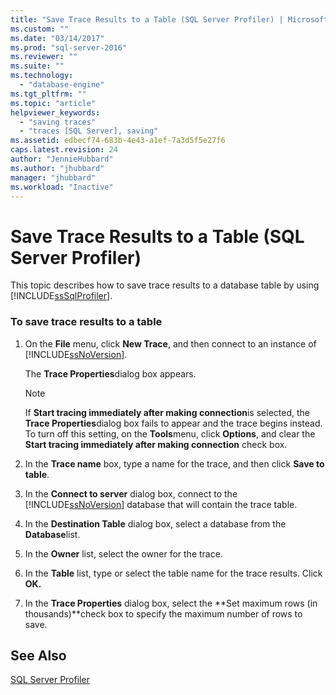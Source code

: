 ```yaml
---
title: "Save Trace Results to a Table (SQL Server Profiler) | Microsoft Docs"
ms.custom: ""
ms.date: "03/14/2017"
ms.prod: "sql-server-2016"
ms.reviewer: ""
ms.suite: ""
ms.technology: 
  - "database-engine"
ms.tgt_pltfrm: ""
ms.topic: "article"
helpviewer_keywords: 
  - "saving traces"
  - "traces [SQL Server], saving"
ms.assetid: edbecf74-683b-4e43-a1ef-7a3d5f5e27f6
caps.latest.revision: 24
author: "JennieHubbard"
ms.author: "jhubbard"
manager: "jhubbard"
ms.workload: "Inactive"
---
```

# Save Trace Results to a Table (SQL Server Profiler)
  This topic describes how to save trace results to a database table by using [!INCLUDE[ssSqlProfiler](../../includes/sssqlprofiler-md.md)].  
  
### To save trace results to a table  
  
1.  On the **File** menu, click **New Trace**, and then connect to an instance of [!INCLUDE[ssNoVersion](../../includes/ssnoversion-md.md)].  
  
     The **Trace Properties**dialog box appears.  
  
    > [!NOTE]  
    >  If **Start tracing immediately after making connection**is selected, the **Trace Properties**dialog box fails to appear and the trace begins instead. To turn off this setting, on the **Tools**menu, click **Options**, and clear the **Start tracing immediately after making connection** check box.  
  
2.  In the **Trace name** box, type a name for the trace, and then click **Save to table**.  
  
3.  In the **Connect to server** dialog box, connect to the [!INCLUDE[ssNoVersion](../../includes/ssnoversion-md.md)] database that will contain the trace table.  
  
4.  In the **Destination Table** dialog box, select a database from the **Database**list.  
  
5.  In the **Owner** list, select the owner for the trace.  
  
6.  In the **Table** list, type or select the table name for the trace results. Click **OK.**  
  
7.  In the **Trace Properties** dialog box, select the **Set maximum rows (in thousands)**check box to specify the maximum number of rows to save.  
  
## See Also  
 [SQL Server Profiler](../../tools/sql-server-profiler/sql-server-profiler.md)  
  
  
